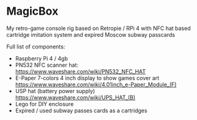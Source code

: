# MagicBox
My retro-game console rig based on Retropie / RPi 4 with NFC hat based cartridge imitation system and expired Moscow subway passcards

Full list of components:
- Raspberry Pi 4 / 4gb
- PN532 NFC scanner hat: https://www.waveshare.com/wiki/PN532_NFC_HAT 
- E-Paper 7-colors 4 inch display to show games cover art https://www.waveshare.com/wiki/4.01inch_e-Paper_Module_(F)
- USP hat (battery power supply) https://www.waveshare.com/wiki/UPS_HAT_(B)
- Lego for DIY enclosure  
- Expired / used subway passes cards as a cartridges

